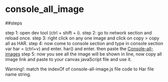 # console_all_image

##steps

step 1: open dev tool (ctrl + shift + i).
step 2: go to network section and reload once.
step 3: right click on any one image and click on  copy > copy all as HAR.
step 4: now come to console section and type in console section
            var har = (ctrl+v) and enter.
            har() and enter.
            then paste the <a href="https://github.com/aadilkhan08/Console-all-images/blob/main/download.js">Console-all-images</a>
step 5: now you see all the image will be shown in line, now copy all image link and paste to your canvas javaScript file and use it.


Warning!: match the indexOf of console-all-image.js file code to Har file name string.
